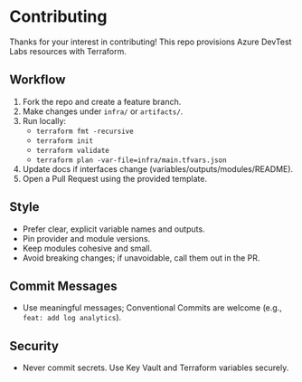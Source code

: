 # Contributing

Thanks for your interest in contributing! This repo provisions Azure DevTest Labs resources with Terraform.

## Workflow
1. Fork the repo and create a feature branch.
2. Make changes under `infra/` or `artifacts/`.
3. Run locally:
   - `terraform fmt -recursive`
   - `terraform init`
   - `terraform validate`
   - `terraform plan -var-file=infra/main.tfvars.json`
4. Update docs if interfaces change (variables/outputs/modules/README).
5. Open a Pull Request using the provided template.

## Style
- Prefer clear, explicit variable names and outputs.
- Pin provider and module versions.
- Keep modules cohesive and small.
- Avoid breaking changes; if unavoidable, call them out in the PR.

## Commit Messages
- Use meaningful messages; Conventional Commits are welcome (e.g., `feat: add log analytics`).

## Security
- Never commit secrets. Use Key Vault and Terraform variables securely.
